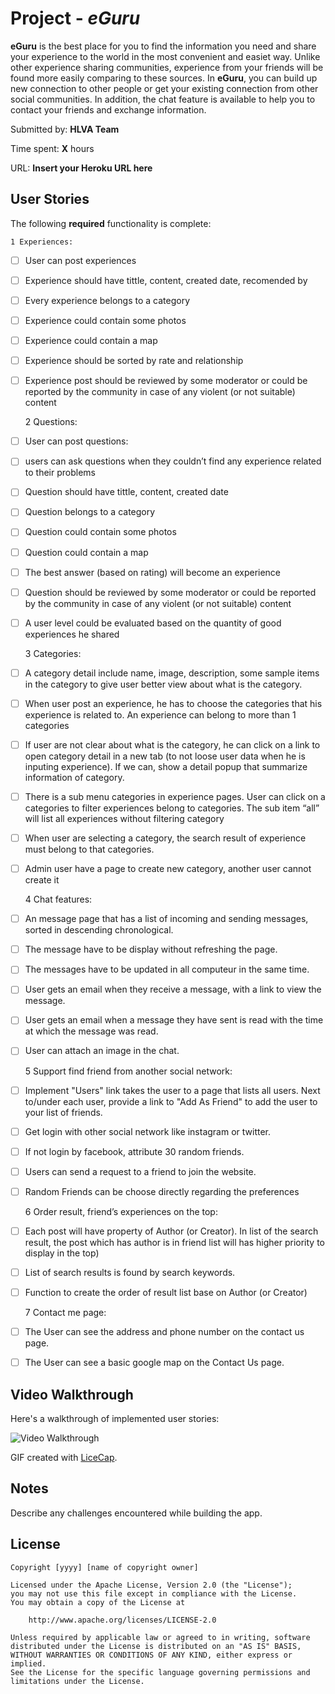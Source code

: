 # Project - *eGuru*

**eGuru** is the best place for you to find the information you need and share your experience to the world in the most convenient and easiet way. Unlike other experience sharing communities, experience from your friends will be found more easily comparing to these sources. In **eGuru**, you can build up new connection to other people or get your existing connection from other social communities. In addition, the chat feature is available to help you to contact your friends and exchange information.

Submitted by: **HLVA Team**

Time spent: **X** hours

URL: **Insert your Heroku URL here**

## User Stories

The following **required** functionality is complete:
	
	1 Experiences:

* [ ] User can post experiences
* [ ] Experience should have tittle, content, created date, recomended by
* [ ] Every experience belongs to a category
* [ ] Experience could contain some photos
* [ ] Experience could contain a map
* [ ] Experience should be sorted by rate and relationship
* [ ] Experience post should be reviewed by some moderator or could be reported by 		 the community in case of any violent (or not suitable) content
	
	2 Questions:

* [ ] User can post questions:
* [ ] users can ask questions when they couldn’t find any experience related to 		  their problems 
* [ ] Question should have tittle, content, created date
* [ ] Question belongs to a category
* [ ] Question could contain some photos
* [ ] Question could contain a map
* [ ] The best answer (based on rating) will become an experience
* [ ] Question should be reviewed by some moderator or could be reported by the    		  community in case of any violent (or not suitable) content
* [ ] A user level could be evaluated based on the quantity of good experiences he 		  shared

	3 Categories:

* [ ]  A category detail include name, image, description, some sample items in the category to give user better view about what is the category.
* [ ]  When user post an experience, he has to choose the categories that his experience is related to. An experience can belong to more than 1 categories
* [ ]  If user are not clear about what is the category, he can click on a link to open category detail in a new tab (to not loose user data when he is inputing experience). If we can, show a detail popup that summarize information of category.
* [ ]  There is a sub menu categories in experience pages. User can click on a categories to filter experiences belong to categories. The sub item “all” will list all experiences without filtering category
* [ ]  When user are selecting a category, the search result of experience must belong to that categories.
* [ ]  Admin user have a page to create new category, another user cannot create it

	4 Chat features:

* [ ] An message page that has a list of incoming and sending messages, sorted in descending chronological.
* [ ] The message have to be display without refreshing the page.
* [ ] The messages have to be updated in all computeur in the same time.
* [ ] User gets an email when they receive a message, with a link to view the message.
* [ ] User gets an email when a message they have sent is read with the time at which the message was read.
* [ ] User can attach an image in the chat.

	5 Support find friend from another social network:

* [ ] Implement "Users" link takes the user to a page that lists all users. Next to/under each user,
 provide a link to "Add As Friend" to add the user to your list of friends. 
* [ ] Get login with other social network like instagram or twitter.
* [ ] If not login by facebook, attribute 30 random friends.
* [ ] Users can send a request to a friend to join the website.
* [ ] Random Friends can be choose directly regarding the preferences


    6 Order result, friend’s experiences on the top:

* [ ] Each post will have property of Author (or Creator). In list of the search result, the post which has author is in friend list will has higher priority to display in the top)
* [ ] List of search results is found by search keywords.
* [ ] Function to create the order of result list base on Author (or Creator)

	7 Contact me page:

* [ ] The User can see the address and phone number on the contact us page.
* [ ] The User can see a basic google map on the Contact Us page.



## Video Walkthrough 

Here's a walkthrough of implemented user stories:

![Video Walkthrough](relative-path-to-your-gif-file-on-github-or-absolute-path-to-file-on-imgur-or-youtube)

GIF created with [LiceCap](http://www.cockos.com/licecap/).

## Notes

Describe any challenges encountered while building the app.

## License

    Copyright [yyyy] [name of copyright owner]

    Licensed under the Apache License, Version 2.0 (the "License");
    you may not use this file except in compliance with the License.
    You may obtain a copy of the License at

        http://www.apache.org/licenses/LICENSE-2.0

    Unless required by applicable law or agreed to in writing, software
    distributed under the License is distributed on an "AS IS" BASIS,
    WITHOUT WARRANTIES OR CONDITIONS OF ANY KIND, either express or implied.
    See the License for the specific language governing permissions and
    limitations under the License.
